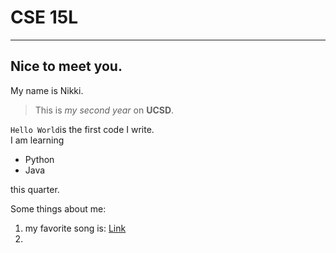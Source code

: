 # CSE 15L
---
## Nice to meet you.
My name is Nikki.
> This is *my second year* on **UCSD**.

`Hello World`is the first code I write.\
I am learning 
* Python
* Java

this quarter.

Some things about me:
1. my favorite song is: [Link](https://www.youtube.com/watch?v=2Vv-BfVoq4g)
2. 
